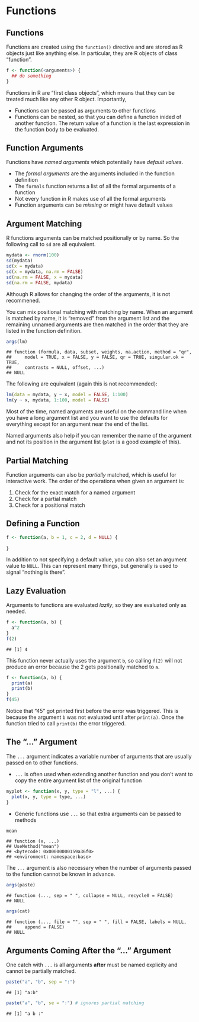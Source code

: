 Functions
================

## Functions

Functions are created using the `function()` directive and are stored as
R objects just like anything else. In particular, they are R objects of
class “function”.

``` r
f <- function(<arguments>) {
  ## do something 
}
```

Functions in R are “first class objects”, which means that they can be
treated much like any other R object. Importantly,

-   Functions can be passed as arguments to other functions
-   Functions can be nested, so that you can define a function inided of
    another function. The return value of a function is the last
    expression in the function body to be evaluated.

## Function Arguments

Functions have *named arguments* which potentially have *default
values*.

-   The *formal arguments* are the arguments included in the function
    definition
-   The `formals` function returns a list of all the formal arguments of
    a function
-   Not every function in R makes use of all the formal arguments
-   Function arguments can be *missing* or might have default values

## Argument Matching

R functions arguments can be matched positionally or by name. So the
following call to `sd` are all equivalent.

``` r
mydata <- rnorm(100)
sd(mydata)
sd(x = mydata)
sd(x = mydata, na.rm = FALSE)
sd(na.rm = FALSE, x = mydata)
sd(na.rm = FALSE, mydata)
```

Although R allows for changing the order of the arguments, it is not
recommened.

You can mix positional matching with matching by name. When an argument
is matched by name, it is “removed” from the argument list and the
remaining unnamed arguments are then matched in the order that they are
listed in the function definition.

``` r
args(lm)
```

    ## function (formula, data, subset, weights, na.action, method = "qr", 
    ##     model = TRUE, x = FALSE, y = FALSE, qr = TRUE, singular.ok = TRUE, 
    ##     contrasts = NULL, offset, ...) 
    ## NULL

The following are equivalent (again this is not recommended):

``` r
lm(data = mydata, y ~ x, model = FALSE, 1:100)
lm(y ~ x, mydata, 1:100, model = FALSE)
```

Most of the time, named arguments are useful on the command line when
you have a long argument list and you want to use the defaults for
everything except for an argument near the end of the list.

Named arguments also help if you can remember the name of the argument
and not its position in the argument list (`plot` is a good example of
this).

## Partial Matching

Function arguments can also be *partially* matched, which is useful for
interactive work. The order of the operations when given an argument is:

1.  Check for the exact match for a named argument
2.  Check for a partial match
3.  Check for a positional match

## Defining a Function

``` r
f <- function(a, b = 1, c = 2, d = NULL) {
  
}
```

In addition to not specifying a default value, you can also set an
argument value to `NULL`. This can represent many things, but generally
is used to signal “nothing is there”.

## Lazy Evaluation

Arguments to functions are evaluated *lazily*, so they are evaluated
only as needed.

``` r
f <- function(a, b) {
  a^2
}
f(2)
```

    ## [1] 4

This function never actually uses the argument `b`, so calling `f(2)`
will not produce an error because the 2 gets positionally matched to
`a`.

``` r
f <- function(a, b) {
  print(a)
  print(b)
}
f(45)
```

Notice that “45” got printed first before the error was triggered. This
is because the argument `b` was not evaluated until after `print(a)`.
Once the function tried to call `print(b)` the error triggered.

## The “…” Argument

The `...` argument indicates a variable number of arguments that are
usually passed on to other functions.

-   `...` is often used when extending another function and you don’t
    want to copy the entire argument list of the original function

``` r
myplot <- function(x, y, type = "l", ...) {
  plot(x, y, type = type, ...)
}
```

-   Generic functions use `...` so that extra arguments can be passed to
    methods

``` r
mean
```

    ## function (x, ...) 
    ## UseMethod("mean")
    ## <bytecode: 0x00000000159a36f0>
    ## <environment: namespace:base>

The `...` argument is also necessary when the number of arguments passed
to the function cannot be known in advance.

``` r
args(paste)
```

    ## function (..., sep = " ", collapse = NULL, recycle0 = FALSE) 
    ## NULL

``` r
args(cat)
```

    ## function (..., file = "", sep = " ", fill = FALSE, labels = NULL, 
    ##     append = FALSE) 
    ## NULL

## Arguments Coming After the “…” Argument

One catch with `...` is all arguments **after** must be named explicity
and cannot be partially matched.

``` r
paste("a", "b", sep = ":")
```

    ## [1] "a:b"

``` r
paste("a", "b", se = ":") # ignores partial matching
```

    ## [1] "a b :"
